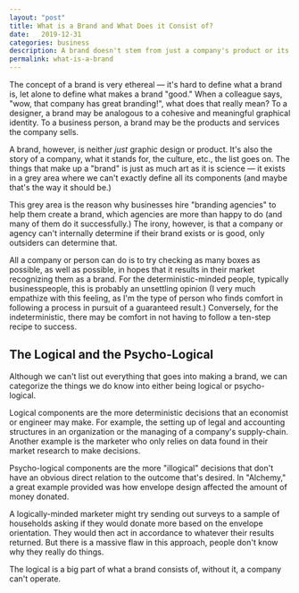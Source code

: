 ```yaml
---
layout: "post"
title: What is a Brand and What Does it Consist of?
date:   2019-12-31
categories: business
description: A brand doesn't stem from just a company's product or its design. In some ways, a company's product and design can be seen as an expression of a company's "brand." In this post we'll explore what makes a brand, a brand.
permalink: what-is-a-brand
---
```


The concept of a brand is very ethereal — it's hard to define what a brand is, let alone to define what makes a brand "good." When a colleague says, "wow, that company has great branding!", what does that really mean? To a designer, a brand may be analogous to a cohesive and meaningful graphical identity. To a business person, a brand may be the products and services the company sells.

A brand, however, is neither _just_ graphic design or product. It's also the story of a company, what it stands for, the culture, etc., the list goes on. The things that make up a "brand" is just as much art as it is science — it exists in a grey area where we can't exactly define all its components (and maybe that's the way it should be.)

This grey area is the reason why businesses hire "branding agencies" to help them create a brand, which agencies are more than happy to do (and many of them do it successfully.) The irony, however, is that a company or agency can't internally determine if their brand exists or is good, only outsiders can determine that.

All a company or person can do is to try checking as many boxes as possible, as well as possible, in hopes that it results in their market recognizing them as a brand. For the deterministic-minded people, typically businesspeople, this is probably an unsettling opinion (I very much empathize with this feeling, as I'm the type of person who finds comfort in following a process in pursuit of a guaranteed result.) Conversely, for the indeterministic, there may be comfort in not having to follow a ten-step recipe to success.

## The Logical and the Psycho-Logical
Although we can't list out everything that goes into making a brand, we can categorize the things we do know into either being logical or psycho-logical.

Logical components are the more deterministic decisions that an economist or engineer may make. For example, the setting up of legal and accounting structures in an organization or the managing of a company's supply-chain. Another example is the marketer who only relies on data found in their market research to make decisions.

Psycho-logical components are the more "illogical" decisions that don't have an obvious direct relation to the outcome that's desired. In "Alchemy," a great example provided was how envelope design affected the amount of money donated.

A logically-minded marketer might try sending out surveys to a sample of households asking if they would donate more based on the envelope orientation. They would then act in accordance to whatever their results returned. But there is a massive flaw in this approach, people don't know why they really do things.  

The logical is a big part of what a brand consists of, without it, a company can't operate.  
